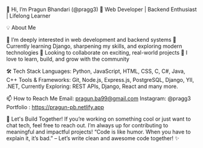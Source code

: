 👋 Hi, I’m Pragun Bhandari (@pragg3)
🚀 Web Developer | Backend Enthusiast | Lifelong Learner


💡 About Me

👀 I’m deeply interested in web development and backend systems
🌱 Currently learning Django, sharpening my skills, and exploring modern technologies
🤝 Looking to collaborate on exciting, real-world projects
💬 I love to learn, build, and grow with the community


🛠 Tech Stack
Languages: Python, JavaScript, HTML, CSS, C, C#, Java, C++
Tools & Frameworks: Git, Node.js, Express.js, PostgreSQL, Django, YII, .NET, 
Currently Exploring: REST APIs, Django, React and many more.


📫 How to Reach Me
Email: pragun.ba99@gmail.com
Instagram: @pragg3
Portfolio : https://pragun-pb.netlify.app


💬 Let's Build Together!
If you’re working on something cool or just want to chat tech, feel free to reach out.
I’m always up for contributing to meaningful and impactful projects!
“Code is like humor. When you have to explain it, it’s bad.” – Let’s write clean and awesome code together! ✨
